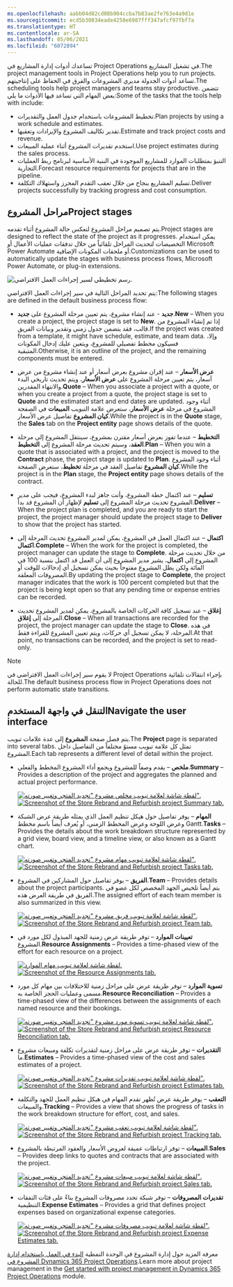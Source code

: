 ```yaml
---
ms.openlocfilehash: aabb04d82cd08b904ccba7b83ae2fe763e4a9d1e
ms.sourcegitcommit: ecd5b30834eade4258e6987fff347afcf97fbf7a
ms.translationtype: HT
ms.contentlocale: ar-SA
ms.lasthandoff: 05/06/2021
ms.locfileid: "6072894"
---
```

<span data-ttu-id="ca0b1-101">تساعدك أدوات إدارة المشاريع في Project Operations في تشغيل المشاريع.</span><span class="sxs-lookup"><span data-stu-id="ca0b1-101">The project management tools in Project Operations help you to run projects.</span></span> <span data-ttu-id="ca0b1-102">تساعد أدوات الجدولة مديري المشروعات والفرق في الحفاظ على إنتاجيتهم.</span><span class="sxs-lookup"><span data-stu-id="ca0b1-102">The scheduling tools help project managers and teams stay productive.</span></span> <span data-ttu-id="ca0b1-103">تتضمن بعض المهام التي تساعد فيها الأدوات ما يلي:</span><span class="sxs-lookup"><span data-stu-id="ca0b1-103">Some of the tasks that the tools help with include:</span></span>

- <span data-ttu-id="ca0b1-104">تخطيط المشروعات باستخدام جدول العمل والتقديرات.</span><span class="sxs-lookup"><span data-stu-id="ca0b1-104">Plan projects by using a work schedule and estimates.</span></span>
- <span data-ttu-id="ca0b1-105">تقدير تكاليف المشروع والإيرادات وتعقبها.</span><span class="sxs-lookup"><span data-stu-id="ca0b1-105">Estimate and track project costs and revenue.</span></span>
- <span data-ttu-id="ca0b1-106">استخدم تقديرات المشروع أثناء عملية المبيعات.</span><span class="sxs-lookup"><span data-stu-id="ca0b1-106">Use project estimates during the sales process.</span></span>
- <span data-ttu-id="ca0b1-107">التنبؤ بمتطلبات الموارد للمشاريع الموجودة في البنية الأساسية لبرنامج ربط العمليات التجارية.</span><span class="sxs-lookup"><span data-stu-id="ca0b1-107">Forecast resource requirements for projects that are in the pipeline.</span></span>
- <span data-ttu-id="ca0b1-108">تسليم المشاريع بنجاح من خلال تعقب التقدم المحرز واستهلاك التكلفة.</span><span class="sxs-lookup"><span data-stu-id="ca0b1-108">Deliver projects successfully by tracking progress and cost consumption.</span></span>

## <a name="project-stages"></a><span data-ttu-id="ca0b1-109">مراحل المشروع</span><span class="sxs-lookup"><span data-stu-id="ca0b1-109">Project stages</span></span>

<span data-ttu-id="ca0b1-110">يتم تصميم مراحل المشروع لتعكس حالة المشروع أثناء تقدمه.</span><span class="sxs-lookup"><span data-stu-id="ca0b1-110">Project stages are designed to reflect the state of the project as it progresses.</span></span> <span data-ttu-id="ca0b1-111">يمكن استخدام التخصيصات لتحديث المراحل تلقائياً من خلال تدفقات عمليات الأعمال أو Microsoft Power Automate أو ملحقات المكونات الإضافية.</span><span class="sxs-lookup"><span data-stu-id="ca0b1-111">Customizations can be used to automatically update the stages with business process flows, Microsoft Power Automate, or plug-in extensions.</span></span>

![رسم تخطيطي لسير إجراءات العمل الافتراضي.](../media/project-stages-c.png)

<span data-ttu-id="ca0b1-113">يتم تحديد المراحل التالية في سير إجراءات العمل الافتراضي:</span><span class="sxs-lookup"><span data-stu-id="ca0b1-113">The following stages are defined in the default business process flow:</span></span>

- <span data-ttu-id="ca0b1-114">**جديد** - عند إنشاء مشروع، يتم تعيين مرحلة المشروع على **جديد**.</span><span class="sxs-lookup"><span data-stu-id="ca0b1-114">**New** – When you create a project, the project stage is set to **New**.</span></span> <span data-ttu-id="ca0b1-115">إذا تم إنشاء المشروع من قالب، فقد يتضمن جدول زمني وتقدير وبيانات الفريق.</span><span class="sxs-lookup"><span data-stu-id="ca0b1-115">If the project was created from a template, it might have schedule, estimate, and team data.</span></span> <span data-ttu-id="ca0b1-116">وإلا، فسيكون مخطط تفصيلي للمشروع، ويتعين عليك إدخال المكونات المتبقية.</span><span class="sxs-lookup"><span data-stu-id="ca0b1-116">Otherwise, it is an outline of the project, and the remaining components must be entered.</span></span>

- <span data-ttu-id="ca0b1-117">**عرض الأسعار** – عند إقران مشروع بعرض أسعار أو عند إنشاء مشروع من عرض أسعار، يتم تعيين مرحلة المشروع على **عرض الأسعار**، ويتم تحديث تاريخي البدء والانتهاء المقدرين.</span><span class="sxs-lookup"><span data-stu-id="ca0b1-117">**Quote** – When you associate a project with a quote, or when you create a project from a quote, the project stage is set to **Quote** and the estimated start and end dates are updated.</span></span> <span data-ttu-id="ca0b1-118">أثناء وجود المشروع في مرحلة **عرض الأسعار**، ستعرض علامة التبويب **المبيعات** في الصفحة **كيان المشروع** تفاصيل عرض الأسعار.</span><span class="sxs-lookup"><span data-stu-id="ca0b1-118">While the project is in the **Quote** stage, the **Sales** tab on the **Project entity** page shows details of the quote.</span></span>

- <span data-ttu-id="ca0b1-119">**التخطيط** – عندما تفوز بعرض أسعار مقترن بمشروع، سينتقل المشروع إلى مرحلة **العقد**، وسيتم تحديث مرحلة المشروع إلى **التخطيط**.</span><span class="sxs-lookup"><span data-stu-id="ca0b1-119">**Plan** – When you win a quote that is associated with a project, and the project is moved to the **Contract** phase, the project stage is updated to **Plan**.</span></span> <span data-ttu-id="ca0b1-120">أثناء وجود المشروع في مرحلة **تخطيط**، ستعرض الصفحة **‎كيان المشروع** تفاصيل العقد.</span><span class="sxs-lookup"><span data-stu-id="ca0b1-120">While the project is in the **Plan** stage, the **Project entity** page shows details of the contract.</span></span>

- <span data-ttu-id="ca0b1-121">**تسليم** – عند اكتمال خطة المشروع، وأنت جاهز لبدء المشروع، فيجب على مدير المشروع تحديث مرحلة المشروع إلى **تسليم** لإظهار أن المشروع قد بدأ.</span><span class="sxs-lookup"><span data-stu-id="ca0b1-121">**Deliver** – When the project plan is completed, and you are ready to start the project, the project manager should update the project stage to **Deliver** to show that the project has started.</span></span>

- <span data-ttu-id="ca0b1-122">**اكتمال** – عند اكتمال العمل في المشروع، يمكن لمدير المشروع تحديث المرحلة إلى **اكتمال**.</span><span class="sxs-lookup"><span data-stu-id="ca0b1-122">**Complete** – When the work for the project is completed, the project manager can update the stage to **Complete**.</span></span> <span data-ttu-id="ca0b1-123">من خلال تحديث مرحلة المشروع إلى **اكتمال**، يشير مدير المشروع إلى أن العمل قد اكتمل بنسبة 100 في المائة ولكن يظل المشروع مفتوحاً بحيث يمكن تسجيل أي إدخالات للوقت أو المصروفات المعلقة.</span><span class="sxs-lookup"><span data-stu-id="ca0b1-123">By updating the project stage to **Complete**, the project manager indicates that the work is 100 percent completed but that the project is being kept open so that any pending time or expense entries can be recorded.</span></span>

- <span data-ttu-id="ca0b1-124">**إغلاق** – عند تسجيل كافة الحركات الخاصة بالمشروع، يمكن لمدير المشروع تحديث المرحلة إلى **إغلاق**.</span><span class="sxs-lookup"><span data-stu-id="ca0b1-124">**Close** – When all transactions are recorded for the project, the project manager can update the stage to **Close**.</span></span> <span data-ttu-id="ca0b1-125">في هذه المرحلة، لا يمكن تسجيل أي حركات، ويتم تعيين المشروع للقراءة فقط.</span><span class="sxs-lookup"><span data-stu-id="ca0b1-125">At that point, no transactions can be recorded, and the project is set to read-only.</span></span>

> [!NOTE]
> <span data-ttu-id="ca0b1-126">لا يقوم سير إجراءات العمل الافتراضي في Project Operations بإجراء انتقالات تلقائية للحالة.</span><span class="sxs-lookup"><span data-stu-id="ca0b1-126">The default business process flow in Project Operations does not perform automatic state transitions.</span></span>

## <a name="navigate-the-user-interface"></a><span data-ttu-id="ca0b1-127">التنقل في واجهة المستخدم</span><span class="sxs-lookup"><span data-stu-id="ca0b1-127">Navigate the user interface</span></span>

<span data-ttu-id="ca0b1-128">يتم فصل صفحة **المشروع** إلى عدة علامات تبويب.</span><span class="sxs-lookup"><span data-stu-id="ca0b1-128">The **Project** page is separated into several tabs.</span></span> <span data-ttu-id="ca0b1-129">تمثل كل علامة تبويب مستوً مختلفاً من التفاصيل داخل المشروع.</span><span class="sxs-lookup"><span data-stu-id="ca0b1-129">Each tab represents a different level of detail within the project.</span></span>

- <span data-ttu-id="ca0b1-130">**ملخص** – يقدم وصفاً للمشروع ويجمع أداء المشروع المخطط والفعلي.</span><span class="sxs-lookup"><span data-stu-id="ca0b1-130">**Summary** – Provides a description of the project and aggregates the planned and actual project performance.</span></span>

    <span data-ttu-id="ca0b1-131">[![لقطة شاشة لعلامة تبويب مخلص مشروع "تجديد المتجر وتغيير صورته".](../media/summary-ss.png)](../media/summary-ss.png#lightbox)</span><span class="sxs-lookup"><span data-stu-id="ca0b1-131">[![Screenshot of the Store Rebrand and Refurbish project Summary tab.](../media/summary-ss.png)](../media/summary-ss.png#lightbox)</span></span>

- <span data-ttu-id="ca0b1-132">**المهام** – يوفر تفاصيل حول هيكل تنظيم العمل الذي يمثله طريقة عرض الشبكة وعرض اللوحة وعرض المخطط الزمني، أو يُعرف أيضاً باسم مخطط Gantt.</span><span class="sxs-lookup"><span data-stu-id="ca0b1-132">**Tasks** – Provides the details about the work breakdown structure represented by a grid view, board view, and a timeline view, or also known as a Gantt chart.</span></span>

    <span data-ttu-id="ca0b1-133">[![لقطة شاشة لعلامة تبويب مهام مشروع "تجديد المتجر وتغيير صورته".](../media/tasks-ss.png)](../media/tasks-ss.png#lightbox)</span><span class="sxs-lookup"><span data-stu-id="ca0b1-133">[![Screenshot of the Store Rebrand and Refurbish project Tasks tab.](../media/tasks-ss.png)](../media/tasks-ss.png#lightbox)</span></span>

- <span data-ttu-id="ca0b1-134">**الفريق** – يوفر تفاصيل حول المشاركين في المشروع.</span><span class="sxs-lookup"><span data-stu-id="ca0b1-134">**Team** – Provides details about the project participants.</span></span> <span data-ttu-id="ca0b1-135">يتم أيضاً تلخيص الجهد المخصص لكل عضو في الفريق في طريقة العرض هذه.</span><span class="sxs-lookup"><span data-stu-id="ca0b1-135">The assigned effort of each team member is also summarized in this view.</span></span>

    <span data-ttu-id="ca0b1-136">[![لقطة شاشة لعلامة تبويب فريق مشروع "تجديد المتجر وتغيير صورته".](../media/team-ss.png)](../media/team-ss.png#lightbox)</span><span class="sxs-lookup"><span data-stu-id="ca0b1-136">[![Screenshot of the Store Rebrand and Refurbish project Team tab.](../media/team-ss.png)](../media/team-ss.png#lightbox)</span></span>

- <span data-ttu-id="ca0b1-137">**تعيينات الموارد** – توفر طريقة عرض زمنية للجهد المبذول لكل مورد في المشروع.</span><span class="sxs-lookup"><span data-stu-id="ca0b1-137">**Resource Assignments** – Provides a time-phased view of the effort for each resource on a project.</span></span>

    <span data-ttu-id="ca0b1-138">[![لقطة شاشة لعلامة تبويب مهام الموارد.](../media/resource-assignments-ss.png)](../media/resource-assignments-ss.png#lightbox)</span><span class="sxs-lookup"><span data-stu-id="ca0b1-138">[![Screenshot of the Resource Assignments tab.](../media/resource-assignments-ss.png)](../media/resource-assignments-ss.png#lightbox)</span></span>

- <span data-ttu-id="ca0b1-139">**تسوية الموارد** – توفر طريقة عرض على مراحل زمنية للاختلافات بين مهام كل مورد مسمى وعمليات الحجز الخاصة به.</span><span class="sxs-lookup"><span data-stu-id="ca0b1-139">**Resource Reconciliation** – Provides a time-phased view of the differences between the assignments of each named resource and their bookings.</span></span>

    <span data-ttu-id="ca0b1-140">[![لقطة شاشة لعلامة تبويب تسوية مورد مشروع "تجديد المتجر وتغيير صورته".](../media/resource-reconciliation-ss.png)](../media/resource-reconciliation-ss.png#lightbox)</span><span class="sxs-lookup"><span data-stu-id="ca0b1-140">[![Screenshot of the Store Rebrand and Refurbish project Resource Reconciliation tab.](../media/resource-reconciliation-ss.png)](../media/resource-reconciliation-ss.png#lightbox)</span></span>

- <span data-ttu-id="ca0b1-141">**التقديرات** – توفر طريقة عرض على مراحل زمنية لتقديرات تكلفة ومبيعات مشروع ما.</span><span class="sxs-lookup"><span data-stu-id="ca0b1-141">**Estimates** – Provides a time-phased view of the cost and sales estimates of a project.</span></span>

    <span data-ttu-id="ca0b1-142">[![لقطة شاشة لعلامة تبويب تقديرات مشروع "تجديد المتجر وتغيير صورته".](../media/estimates-ss.png)](../media/estimates-ss.png#lightbox)</span><span class="sxs-lookup"><span data-stu-id="ca0b1-142">[![Screenshot of the Store Rebrand and Refurbish project Estimates tab.](../media/estimates-ss.png)](../media/estimates-ss.png#lightbox)</span></span>

- <span data-ttu-id="ca0b1-143">**التعقب** – يوفر طريقة عرض تُظهر تقدم المهام في هيكل تنظيم العمل للجهد والتكلفة والمبيعات.</span><span class="sxs-lookup"><span data-stu-id="ca0b1-143">**Tracking** – Provides a view that shows the progress of tasks in the work breakdown structure for effort, cost, and sales.</span></span>

    <span data-ttu-id="ca0b1-144">[![لقطة شاشة لعلامة تبويب تعقب مشروع "تجديد المتجر وتغيير صورته".](../media/tracking-ss.png)](../media/tracking-ss.png#lightbox)</span><span class="sxs-lookup"><span data-stu-id="ca0b1-144">[![Screenshot of the Store Rebrand and Refurbish project Tracking tab.](../media/tracking-ss.png)](../media/tracking-ss.png#lightbox)</span></span>

- <span data-ttu-id="ca0b1-145">**المبيعات** – توفر ارتباطات عميقة لعروض الأسعار والعقود المرتبطة بالمشروع.</span><span class="sxs-lookup"><span data-stu-id="ca0b1-145">**Sales** – Provides deep links to quotes and contracts that are associated with the project.</span></span>

    <span data-ttu-id="ca0b1-146">[![لقطة شاشة لعلامة تبويب مبيعات مشروع "تجديد المتجر وتغيير صورته".](../media/sales-ss.png)](../media/sales-ss.png#lightbox)</span><span class="sxs-lookup"><span data-stu-id="ca0b1-146">[![Screenshot of the Store Rebrand and Refurbish project Sales tab.](../media/sales-ss.png)](../media/sales-ss.png#lightbox)</span></span>

- <span data-ttu-id="ca0b1-147">**تقديرات المصروفات** – توفر شبكة تحدد مصروفات المشروع بناءً على فئات النفقات التنظيمية.</span><span class="sxs-lookup"><span data-stu-id="ca0b1-147">**Expense Estimates** – Provides a grid that defines project expenses based on organizational expense categories.</span></span>

    <span data-ttu-id="ca0b1-148">[![لقطة شاشة لعلامة تبويب مصروفات مشروع "تجديد المتجر وتغيير صورته".](../media/expense-estimates-ss.png)](../media/expense-estimates-ss.png#lightbox)</span><span class="sxs-lookup"><span data-stu-id="ca0b1-148">[![Screenshot of the Store Rebrand and Refurbish project Expense Estimates tab.](../media/expense-estimates-ss.png)](../media/expense-estimates-ss.png#lightbox)</span></span>
    
 
<span data-ttu-id="ca0b1-149">معرفة المزيد حول إدارة المشروع في الوحدة النمطية [البدء في العمل باستخدام إدارة المشروع في Dynamics 365 Project Operations](https://docs.microsoft.com/learn/modules/get-started-project-management//?azure-portal=true).</span><span class="sxs-lookup"><span data-stu-id="ca0b1-149">Learn more about project management in the [Get started with project management in Dynamics 365 Project Operations](https://docs.microsoft.com/learn/modules/get-started-project-management//?azure-portal=true) module.</span></span>

